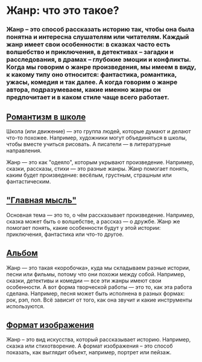 # Жанр: что это такое?
### Жанр – это способ рассказать историю так, чтобы она была понятна и интересна слушателям или читателям. Каждый жанр имеет свои особенности: в сказках часто есть волшебство и приключения, в детективах – загадки и расследования, в драмах – глубокие эмоции и конфликты. Когда мы говорим о жанре произведения, мы имеем в виду, к какому типу оно относится: фантастика, романтика, ужасы, комедия и так далее. А когда говорим о жанре автора, подразумеваем, какие именно жанры он предпочитает и в каком стиле чаще всего работает.
## [Романтизм в школе](./школа_(движение).md)
Школа (или движение) — это группа людей, которые думают и делают что-то похожее. Например, художники могут объединяться в школы, чтобы вместе учиться рисовать. А писатели — в литературные направления.

Жанр — это как "одеяло", которым укрывают произведение. Например, сказки, рассказы, стихи — это разные жанры. Жанр помогает понять, каким будет произведение: весёлым, грустным, страшным или фантастическим.
## ["Главная мысль"](./основная_тема.md)
Основная тема — это то, о чём рассказывает произведение. Например, сказка может быть о волшебстве, а рассказ — о дружбе. Жанр же помогает понять, какие особенности будут у этой истории: приключения, фантастика или что-то другое.
## [Альбом](./форма_творческой_работы.md)
Жанр — это такая «коробочка», куда мы складываем разные истории, песни или фильмы, потому что они похожи между собой. Например, сказки, детективы и комедии — все эти жанры имеют свои особенности. А вот форма творческой работы — это то, как эта работа сделана. Например, песня может быть исполнена в разных формах: рок, рэп, поп. Всё зависит от того, как она звучит и какие инструменты используются.
## [Формат изображения](./формат_изображения.md)
Жанр – это вид искусства, который рассказывает историю. Например, сказка или стихотворение. А формат изображения – это способ показать, как выглядит объект, например, портрет или пейзаж.